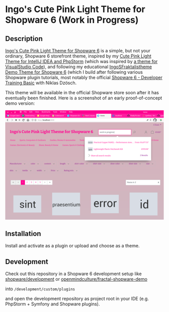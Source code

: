 # Ingo's Cute Pink Light Theme for Shopware 6 (Work in Progress)

## Description

[Ingo's Cute Pink Light Theme for Shopware 6](https://github.com/openmindculture/IngoSCutePinkLightTheme) is a simple, but not your ordinary, Shopware 6 storefront theme, inspired by my [Cute Pink Light Theme for IntelliJ IDEA and PhpStorm](https://github.com/openmindculture/intellij-cute-pink-light-theme) (which was inspired by [a theme for VisualStudio Code](https://marketplace.visualstudio.com/items?itemName=webfreak.cute-theme)), and following my educational [IngoSFraktalistheme Demo Theme for Shopware 6](https://github.com/openmindculture/IngoSFraktalistheme) (which I build after following various Shopware plugin tutorials, most notably the official [Shopware 6 - Developer Training Basic](https://academy.shopware.com/courses/take/shopware-6-developer-training-english/) with Niklas Dzösch.

This theme will be available in the official Shopware store soon after it has eventually been finished. Here is a screenshot of an early proof-of-concept demo version:

![Screenshot of an early demo version](./screenshot-demo.png)

## Installation

Install and activate as a plugin or upload and choose as a theme.

## Development

Check out this repository in a Shopware 6 development setup like [shopware/development](https://github.com/shopware/development) or [openmindculture/fractal-shopware-demo](https://github.com/openmindculture/fractal-shopware-demo)

into
`/development/custom/plugins`

and open the development repository as project root in your IDE (e.g. PhpStorm + Symfony and Shopware plugins).

